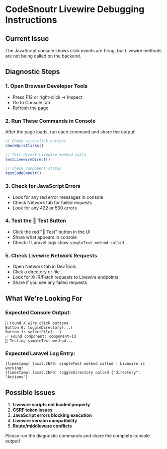 # CodeSnoutr Livewire Debugging Instructions

## Current Issue
The JavaScript console shows click events are firing, but Livewire methods are not being called on the backend.

## Diagnostic Steps

### 1. Open Browser Developer Tools
- Press F12 or right-click → Inspect
- Go to Console tab
- Refresh the page

### 2. Run These Commands in Console

After the page loads, run each command and share the output:

```javascript
// Check wire:click buttons
checkWireClicks()
```

```javascript
// Test direct Livewire method calls
testLivewireDirect()
```

```javascript
// Check component status
testCodeSnoutr()
```

### 3. Check for JavaScript Errors
- Look for any red error messages in console
- Check Network tab for failed requests
- Look for any 422 or 500 errors

### 4. Test the 🧪 Test Button
- Click the red "🧪 Test" button in the UI
- Share what appears in console
- Check if Laravel logs show `simpleTest method called`

### 5. Check Livewire Network Requests
- Open Network tab in DevTools
- Click a directory or file
- Look for XHR/Fetch requests to Livewire endpoints
- Share if you see any failed requests

## What We're Looking For

### Expected Console Output:
```
🔘 Found X wire:click buttons
Button 0: toggleDirectory(...)
Button 1: selectFile(...)
✅ Found component: component-id
🧪 Testing simpleTest method...
```

### Expected Laravel Log Entry:
```
[timestamp] local.INFO: simpleTest method called - Livewire is working!
[timestamp] local.INFO: toggleDirectory called {"directory": "Actions"}
```

## Possible Issues

1. **Livewire scripts not loaded properly**
2. **CSRF token issues**
3. **JavaScript errors blocking execution**
4. **Livewire version compatibility**
5. **Route/middleware conflicts**

Please run the diagnostic commands and share the complete console output!